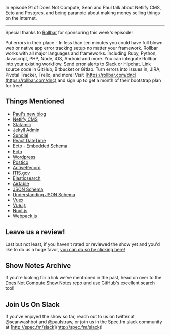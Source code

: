 In episode 91 of Does Not Compute, Sean and Paul talk about Netlify CMS, Ecto and Postgres, and being paranoid about making money selling things on the internet.

---

Special thanks to [Rollbar](https://rollbar.com/dnc) for sponsoring this week's episode!

Put errors in their place - In less than ten minutes you could have full blown web or native app error tracking setup no matter your framework. Rollbar works with all major languages and frameworks. Including Ruby, Python, Javascript, PHP, Node, iOS, Android and more. You can integrate Rollbar into your existing workflow. Send error alerts to Slack or Hipchat. Link source code in GitHub, Bitbucket or Gitlab. Turn errors into issues in, JIRA, Pivotal Tracker, Trello, and more! Visit [https://rollbar.com/dnc](https://rollbar.com/dnc) and sign up to get a month of their bootstrap plan for free!

## Things Mentioned

* [Paul's new blog](https://paulstraw.com/)
* [Netlify CMS](https://github.com/netlify/netlify-cms)
* [Statamic](https://statamic.com/)
* [Jekyll Admin](https://github.com/jekyll/jekyll-admin)
* [Sundial](https://github.com/paulstraw/sundial)
* [React DateTime](https://github.com/YouCanBookMe/react-datetime)
* [Ecto - Embedded Schema](https://hexdocs.pm/ecto/Ecto.Schema.html#embedded_schema/1)
* [Ecto](https://hexdocs.pm/ecto/Ecto.html)
* [Wordpress](http://wordpress.com/)
* [Postico](https://eggerapps.at/postico/)
* [ActiveRecord](http://guides.rubyonrails.org/active_record_basics.html)
* [ITIS.gov](https://www.itis.gov/)
* [Elasticsearch](https://www.elastic.co/products/elasticsearch)
* [Airtable](https://airtable.com)
* [JSON Schema](http://json-schema.org/)
* [Understanding JSON Schema](https://spacetelescope.github.io/understanding-json-schema/)
* [Vuex](https://vuex.vuejs.org/en/)
* [Vue.js](https://vuejs.org/)
* [Nuxt.js](https://nuxtjs.org/)
* [Webpack.js](https://webpack.js.org/)

## Leave us a review!

Last but not least, if you haven't rated or reviewed the show yet and you'd like to do us a huge favor, [you can do so by clicking here!](https://itunes.apple.com/us/podcast/does-not-compute/id1048731980?mt=2)

## Show Notes Archive

If you're looking for a link we've mentioned in the past, head on over to the [Does Not Compute Show Notes](https://github.com/seanwash/dnccast-show-notes) repo and use GitHub's excellent search tool!

## Join Us On Slack

If you've enjoyed the show so far, reach out to us on twitter at @seanwashbot and @paulstraw, or join us in the Spec.fm slack community at [http://spec.fm/slack](http://spec.fm/slack)!
